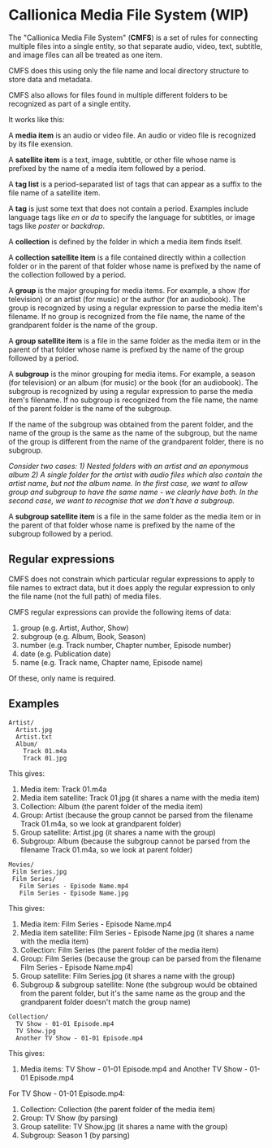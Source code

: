 # Callionica Media File System (WIP)

The "Callionica Media File System" (**CMFS**) is a set of rules for connecting multiple files into 
a single entity, so that separate audio, video, text, subtitle, and image files can all be treated
as one item.

CMFS does this using only the file name and local directory structure to store data and metadata.

CMFS also allows for files found in multiple different folders to be recognized as part of a single entity.

It works like this:

A **media item** is an audio or video file.
An audio or video file is recognized by its file exension.

A **satellite item** is a text, image, subtitle, or other file whose name is prefixed by the name of a media item followed by a period.

A **tag list** is a period-separated list of tags that can appear as a suffix to the file name of a satellite item.

A **tag** is just some text that does not contain a period. Examples include language tags like *en* or *da* to specify the language for subtitles, or image tags like *poster* or *backdrop*.

A **collection** is defined by the folder in which a media item finds itself.

A **collection satellite item** is a file contained directly within a collection folder or in the parent of that folder whose name is prefixed by the name of the collection followed by a period.

A **group** is the major grouping for media items. For example, a show (for television) or an artist (for music) or the author (for an audiobook). The group is recognized by using a regular expression to parse the media item's filename. If no group is recognized from the file name, the name of the grandparent folder is the name of the group.

A **group satellite item** is a file in the same folder as the media item or in the parent of that folder whose name is prefixed by the name of the group followed by a period.

A **subgroup** is the minor grouping for media items. For example, a season (for television) or an album (for music) or the book (for an audiobook). The subgroup is recognized by using a regular expression to parse the media item's filename. If no subgroup is recognized from the file name, the name of the parent folder is the name of the subgroup.

If the name of the subgroup was obtained from the parent folder, and the name of the group is the same as the name of the subgroup, but the name of the group is different from the name of the grandparent folder, there is no subgroup.

_Consider two cases: 1) Nested folders with an artist and an eponymous album 2) A single folder for the artist with audio files which also contain the artist name, but not the album name. In the first case, we want to allow group and subgroup to have the same name - we clearly have both. In the second case, we want to recognise that we don't have a subgroup._

A **subgroup satellite item** is a file in the same folder as the media item or in the parent of that folder whose name is prefixed by the name of the subgroup followed by a period.

## Regular expressions

CMFS does not constrain which particular regular expressions to apply to file names to extract data, but it does apply the regular expression to only the file name (not the full path) of media files.

CMFS regular expressions can provide the following items of data:
1. group (e.g. Artist, Author, Show)
2. subgroup (e.g. Album, Book, Season)
3. number (e.g. Track number, Chapter number, Episode number)
4. date (e.g. Publication date)
5. name (e.g. Track name, Chapter name, Episode name)

Of these, only name is required.

## Examples

```
Artist/
  Artist.jpg
  Artist.txt
  Album/
    Track 01.m4a
    Track 01.jpg
 ```
 
This gives:
1. Media item: Track 01.m4a
2. Media item satellite: Track 01.jpg (it shares a name with the media item)
3. Collection: Album (the parent folder of the media item)
4. Group: Artist (because the group cannot be parsed from the filename Track 01.m4a, so we look at grandparent folder)
5. Group satellite: Artist.jpg (it shares a name with the group)
6. Subgroup: Album (because the subgroup cannot be parsed from the filename Track 01.m4a, so we look at parent folder)
 
 
 ```
Movies/
  Film Series.jpg
  Film Series/
    Film Series - Episode Name.mp4
    Film Series - Episode Name.jpg
 ```

This gives:
1. Media item: Film Series - Episode Name.mp4
2. Media item satellite: Film Series - Episode Name.jpg (it shares a name with the media item)
3. Collection: Film Series (the parent folder of the media item)
4. Group: Film Series (because the group can be parsed from the filename Film Series - Episode Name.mp4)
5. Group satellite: Film Series.jpg (it shares a name with the group)
6. Subgroup & subgroup satellite: None (the subgroup would be obtained from the parent folder, but it's the same name as the group and the grandparent folder doesn't match the group name)

```
Collection/
  TV Show - 01-01 Episode.mp4
  TV Show.jpg
  Another TV Show - 01-01 Episode.mp4
```

This gives:
1. Media items: TV Show - 01-01 Episode.mp4 and Another TV Show - 01-01 Episode.mp4


For TV Show - 01-01 Episode.mp4:
1. Collection: Collection (the parent folder of the media item)
2. Group: TV Show (by parsing)
3. Group satellite: TV Show.jpg (it shares a name with the group)
4. Subgroup: Season 1 (by parsing)

    
    
